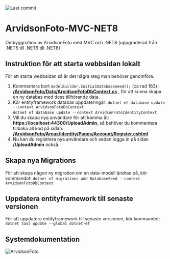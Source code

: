 ![Last commit](https://img.shields.io/github/last-commit/pownas/ArvidsonFoto-MVC-NET8?style=flat-square&cacheSeconds=86400)

# ArvidsonFoto-MVC-NET8
 Ombyggnation av ArvidsonFoto med MVC och .NET8 (uppgraderad från .NET5 till .NET6 till .NET8)
  
  
## Instruktion för att starta webbsidan lokalt
För att starta webbsidan så är det några steg man behöver genomföra. 
1. Kommentera bort ```modelBuilder.InitialDatabaseSeed();``` (ca rad 163) i **[/ArvidsonFoto/Data/ArvidsonFotoDbContext.cs](https://github.com/pownas/ArvidsonFoto-MVC-NET8/blob/main/ArvidsonFoto/Data/ArvidsonFotoDbContext.cs#L163)** , för att kunna skapa en ny databas med dess tillhörande data. 
2. Kör entityframework databas uppdateringar: 
```dotnet ef database update --context ArvidsonFotoDbContext```  
```dotnet ef database update --context ArvidsonFotoIdentityContext```
3. Vill du skapa nya användare för att komma åt: **https://localhost:44300/UploadAdmin**, så behöver du kommentera tillbaka all kod på sidan: **[/ArvidsonFoto/Areas/Identity/Pages/Account/Register.cshtml](https://github.com/pownas/ArvidsonFoto-MVC-NET8/blob/main/ArvidsonFoto/Areas/Identity/Pages/Account/Register.cshtml)**
4. Nu kan du registrera nya användare och sedan logga in på sidan **/UploadAdmin** också. 
  
  
## Skapa nya Migrations
För att skapa någon ny migration om en data-modell ändras på, kör kommandot: 
```dotnet ef migrations add DatabaseSeed --context ArvidsonFotoDbContext```


## Uppdatera entityframework till senaste versionen
För att uppdatera entityframework till senaste versionen, kör kommandot: 
```dotnet tool update --global dotnet-ef```


## Systemdokumentation
![ArvidsonFoto](https://github.com/pownas/ArvidsonFoto-MVC-NET8/blob/main/docs/Anvandningsfalls-modell-version1.0-2021-01-27.jpg?raw=true)
